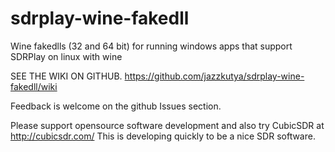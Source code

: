 # sdrplay-wine-fakedll
Wine fakedlls (32 and 64 bit) for running windows apps that support SDRPlay on linux with wine

SEE THE WIKI ON GITHUB.
https://github.com/jazzkutya/sdrplay-wine-fakedll/wiki

Feedback is welcome on the github Issues section.

Please support opensource software development and also try CubicSDR at http://cubicsdr.com/
This is developing quickly to be a nice SDR software.
